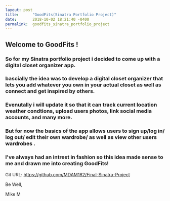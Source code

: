 ```yaml
---
layout: post
title:      "GoodFits(Sinatra Portfolio Project)"
date:       2018-10-02 18:21:40 -0400
permalink:  goodfits_sinatra_portfolio_project
---
```



## Welcome to GoodFits ! 

### So for my Sinatra portfolio project i decided to come up with a digital closet organizer app. 

### bascially the idea was to develop a digital closet organizer that lets you add whatever you own in your actual closet as well as connect and get inspired by others. 
### Evenutally i will update it so that it can track current location weather condtions, upload users photos, link social media accounts, and many more.
### But for now the basics of the app allows users to sign up/log in/ log out/ edit their own wardrobe/ as well as view other users wardrobes . 
### I've always had an intrest in fashion so this idea made sense to me and drawn me into creating GoodFits!

Git URL: https://github.com/MDAM182/Final-Sinatra-Project

Be Well, 

Mike M
